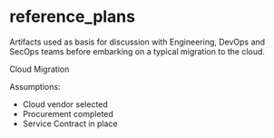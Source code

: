 # reference_plans
Artifacts used as basis for discussion with Engineering, DevOps and SecOps teams before embarking on a typical migration to the cloud.

Cloud Migration 


Assumptions:
- Cloud vendor selected
- Procurement completed
- Service Contract in place
